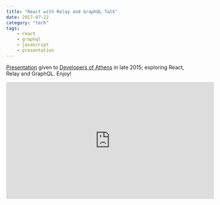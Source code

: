 ```yaml
---
title: "React with Relay and GraphQL Talk"
date: 2017-07-22
category: "tech"
tags:
    - react
    - graphql
    - javascript
    - presentation
---
```


[Presentation](https://www.meetup.com/Developers-of-Athens/events/219666306/) given to [Developers of Athens](https://www.meetup.com/Developers-of-Athens) in late 2015; exploring React, Relay and GraphQL. Enjoy!

<iframe width="560" height="315" src="https://www.youtube.com/embed/Cfna8gwt9h8" frameborder="0" allowfullscreen></iframe>
